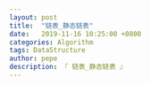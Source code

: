 ```yaml
---
layout: post
title:  "链表_静态链表"
date:   2019-11-16 10:25:00 +0800
categories: Algorithm
tags: DataStructure
author: pepe
description: 『 链表_静态链表 』
---
```






































